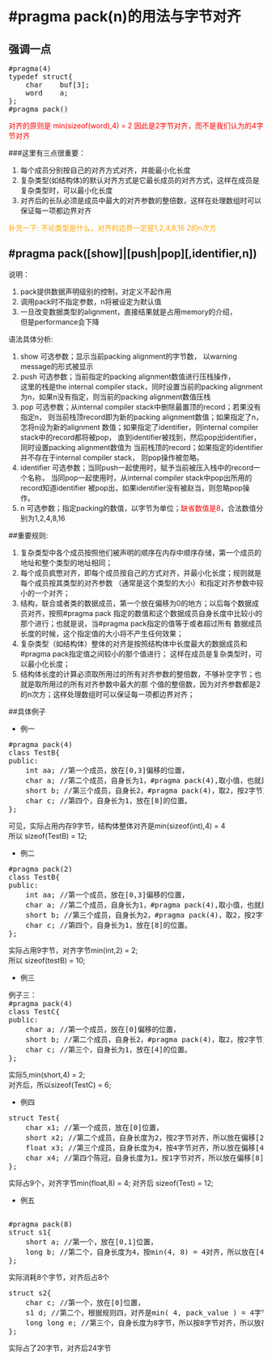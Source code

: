 # #pragma pack(n)的用法与字节对齐

## 强调一点
<pre>#pragma(4)  
typedef struct{  
    char    buf[3];  
    word    a;  
};
#pragma pack()  
</pre>

<font color=red>
对齐的原则是  min(sizeof(word),4) = 2  
因此是2字节对齐，而不是我们认为的4字节对齐
</font>

###这里有三点很重要：  
1. 每个成员分别按自己的对齐方式对齐，并能最小化长度  
2. 复杂类型(如结构体)的默认对齐方式是它最长成员的对齐方式，这样在成员是复杂类型时，可以最小化长度  
3. 对齐后的长队必须是成员中最大的对齐参数的整倍数，这样在处理数组时可以保证每一项都边界对齐  

<font color=orange>
补充一下:  
不论类型是什么，对齐的边界一定是1,2,4,8,16 2的n次方
</font>

## #pragma pack([show]|[push|pop][,identifier,n])
说明：  
1. pack提供数据声明级别的控制，对定义不起作用  
2. 调用pack时不指定参数，n将被设定为默认值
3. 一旦改变数据类型的alignment，直接结果就是占用memory的介绍，  
   但是performance会下降  

语法具体分析:
1. show 可选参数；显示当前packing alignment的字节数，
   以warning message的形式被显示  
2. push 可选参数；当前指定的packing alignment数值进行压栈操作，  
   这里的栈是the internal compiler stack，同时设置当前的packing alignment
   为n，如果n没有指定，则当前的packing alignment数值压栈  
3. pop 可选参数；从internal compiler stack中删除最置顶的record；若果没有指定n，
   则当前栈顶record即为新的packing alignment数值；如果指定了n，怎将n设为新的alignment
   数值；如果指定了identifier，则internal compiler stack中的record都将被pop，
   直到identifier被找到，然后pop出identifier，同时设置packing alignment数值为
   当前栈顶的record；如果指定的identifier并不存在于internal compiler stack，
   则pop操作被忽略。
4. identifier 可选参数；当同push一起使用时，赋予当前被压入栈中的record一个名称，
   当同pop一起使用时，从internal compiler stack中pop出所用的record知道identifier
   被pop出，如果identifier没有被赵当，则忽略pop操作。
5. n 可选参数；指定packing的数值，以字节为单位；<font color=red>缺省数值是8</font>，合法数值分别为1,2,4,8,16

##重要规则:
1. 复杂类型中各个成员按照他们被声明的顺序在内存中顺序存储，第一个成员的地址和整个类型的地址相同；
2. 每个成员疯憋对齐，即每个成员按自己的方式对齐，并最小化长度；规则就是每个成员按其类型的对齐参数
   （通常是这个类型的大小）和指定对齐参数中较小的一个对齐；
3. 结构，联合或者类的数据成员，第一个放在偏移为0的地方；以后每个数据成员对齐，按照#pragma pack
   指定的数值和这个数据成员自身长度中比较小的那个进行；也就是说，当#pragma pack指定的值等于或者超过所有
   数据成员长度的时候，这个指定值的大小将不产生任何效果；
4. 复杂类型（如结构体）整体的对齐是按照结构体中长度最大的数据成员和#pragma pack指定值之间较小的那个值进行；
   这样在成员是复杂类型时，可以最小化长度；
5. 结构体长度的计算必须取所用过的所有对齐参数的整倍数，不够补空字节；也就是取所用过的所有对齐参数中最大的那
   个值的整倍数，因为对齐参数都是2的n次方；这样处理数组时可以保证每一项都边界对齐；

##具体例子

* 例一

<pre>
#pragma pack(4)
class TestB{
public:
    int aa; //第一个成员，放在[0,3]偏移的位置，
    char a; //第二个成员，自身长为1，#pragma pack(4),取小值，也就是1，所以这个成员按一字节对齐，放在偏移[4]的位置。
    short b; //第三个成员，自身长2，#pragma pack(4)，取2，按2字节对齐，所以放在偏移[6,7]的位置。
    char c; //第四个，自身长为1，放在[8]的位置。
};
</pre>
可见，实际占用内存9字节，结构体整体对齐是min(sizeof(int),4) = 4  
所以 sizeof(TestB) = 12;  

* 例二

<pre>
#pragma pack(2)
class TestB{
public:
    int aa; //第一个成员，放在[0,3]偏移的位置，
    char a; //第二个成员，自身长为1，#pragma pack(4),取小值，也就是1，所以这个成员按一字节对齐，放在偏移[4]的位置。
    short b; //第三个成员，自身长为2，#pragma pack(4)，取2，按2字节对齐，所以放在偏移[6,7]的位置。
    char c; //第四个，自身长为1，放在[8]的位置。
};
</pre>
实际占用9字节，对齐字节min(int,2) = 2;  
所以 sizeof(testB) = 10;

* 例三

<pre>
例子三：
#pragma pack(4)
class TestC{
public:
    char a; //第一个成员，放在[0]偏移的位置，
    short b; //第二个成员，自身长2，#pragma pack(4)，取2，按2字节对齐，所以放在偏移[2,3]的位置。
    char c; //第三个，自身长为1，放在[4]的位置。
};
</pre>

实际5,min(short,4) = 2;  
对齐后，所以sizeof(TestC) = 6;  

* 例四

<pre>
struct Test{
    char x1; //第一个成员，放在[0]位置，
    short x2; //第二个成员，自身长度为2，按2字节对齐，所以放在偏移[2,3]的位置，
    float x3; //第三个成员，自身长度为4，按4字节对齐，所以放在偏移[4,7]的位置，
    char x4; //第四个陈冠，自身长度为1，按1字节对齐，所以放在偏移[8]的位置，
};
</pre>

实际占9个，对齐字节min(float,8) = 4;
对齐后 sizeof(Test) = 12;

* 例五

<pre>

#pragma pack(8)
struct s1{
    short a; //第一个，放在[0,1]位置，
    long b; //第二个，自身长度为4，按min(4, 8) = 4对齐，所以放在[4,7]位置
};
</pre>
实际消耗8个字节，对齐后占8个


<pre>
struct s2{
    char c; //第一个，放在[0]位置，
    s1 d; //第二个，根据规则四，对齐是min( 4, pack_value ) = 4字节，所以放在[4,11]位置,
    long long e; //第三个，自身长度为8字节，所以按8字节对齐，所以放在[16,23]位置，
};
</pre>

实际占了20字节，对齐后24字节